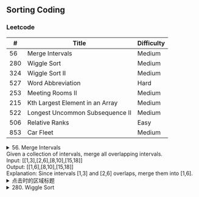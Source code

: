 ## Sorting Coding

### Leetcode

\#| Title|Difficulty
--|--|--
56  |  Merge Intervals  |  Medium
280   |    Wiggle Sort |      Medium
324   | Wiggle Sort II  |  Medium  
527   |  Word Abbreviation    | Hard
253   | Meeting Rooms II  |  Medium
215   | Kth Largest Element in an Array    |Medium
522    |Longest Uncommon Subsequence II    |Medium  
506    |Relative Ranks   | Easy
853   | Car Fleet   | Medium

<details>
<summary>56. Merge Intervals<br>Given a collection of intervals, merge all overlapping intervals.<br>Input: [[1,3],[2,6],[8,10],[15,18]]<br>
Output: [[1,6],[8,10],[15,18]]<br>
Explanation: Since intervals [1,3] and [2,6] overlaps, merge them into [1,6].</summary>
  ```JAVA
class Solution {
    private class IntervalComparator implements Comparator<int[]> {
        @Override
        public int compare(int[] a, int[] b) {
            return a[0] < b[0] ? -1 : a[0] == b[0] ? 0 : 1;
        }
    }
    public int[][] merge(int[][] intervals) {
        int m = intervals.length;
        int count = 1;
        if(m <= 1) return intervals;
        Collections.sort(Arrays.asList(intervals), new IntervalComparator());
        for(int i = 1; i < m; i++){
            boolean canMerge = help(intervals[i], intervals[i-1]);
            if(canMerge){
                intervals[i][0] = Math.min(intervals[i][0], intervals[i-1][0]);
                intervals[i][1] = Math.max(intervals[i][1], intervals[i-1][1]);
                intervals[i-1] = null;
            }else count++;
        }
        int[][] res = new int[count][2];
        int j = 0;
        for(int i = 0; i < m; i++){
            if(intervals[i] != null){
                res[j++] = intervals[i];
            }
        }
        return res;
    }
    public boolean help(int[] a, int[] b){
        return Math.max(a[0], b[0]) <= Math.min(a[1], b[1]);
    }
}
```
</details>

<details>
  <summary>点击时的区域标题</summary>
  ```bash
  echo "hello shell"
  echo "hello python"
  ```
</details>

<details>
<summary>280. Wiggle Sort</summary>
......
</details>
